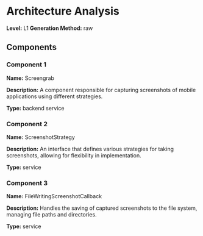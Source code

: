 # Architecture Analysis

**Level:** L1
**Generation Method:** raw

## Components

### Component 1

**Name:** Screengrab

**Description:** A component responsible for capturing screenshots of mobile applications using different strategies.

**Type:** backend service

### Component 2

**Name:** ScreenshotStrategy

**Description:** An interface that defines various strategies for taking screenshots, allowing for flexibility in implementation.

**Type:** service

### Component 3

**Name:** FileWritingScreenshotCallback

**Description:** Handles the saving of captured screenshots to the file system, managing file paths and directories.

**Type:** service

